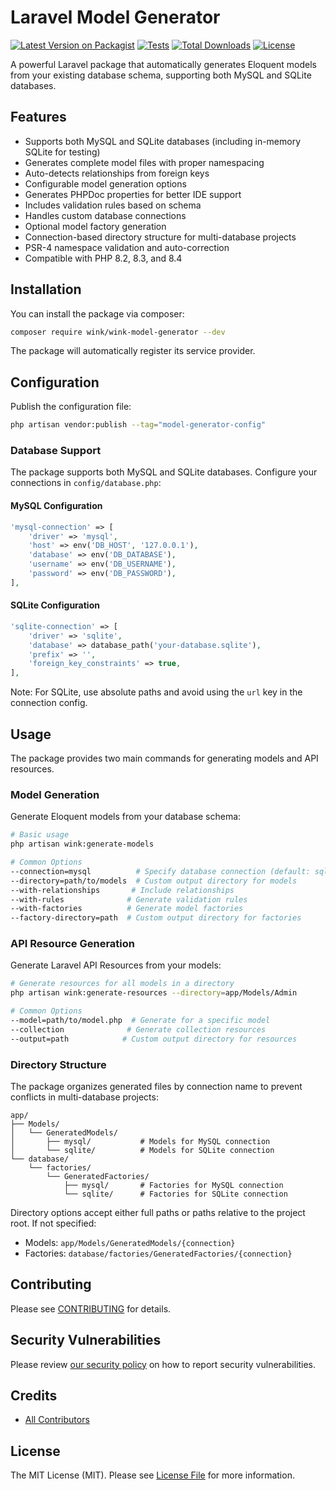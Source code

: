 # Laravel Model Generator

[![Latest Version on Packagist](https://img.shields.io/packagist/v/wink/wink-model-generator.svg)](https://packagist.org/packages/wink/wink-model-generator)
[![Tests](https://github.com/wink-/wink-model-generator/actions/workflows/tests.yml/badge.svg?branch=main)](https://github.com/wink-/wink-model-generator/actions/workflows/tests.yml)
[![Total Downloads](https://img.shields.io/packagist/dt/wink/wink-model-generator.svg)](https://packagist.org/packages/wink/wink-model-generator)
[![License](https://img.shields.io/packagist/l/wink/wink-model-generator.svg)](https://packagist.org/packages/wink/wink-model-generator)

A powerful Laravel package that automatically generates Eloquent models from your existing database schema, supporting both MySQL and SQLite databases.

## Features

- Supports both MySQL and SQLite databases (including in-memory SQLite for testing)
- Generates complete model files with proper namespacing
- Auto-detects relationships from foreign keys
- Configurable model generation options
- Generates PHPDoc properties for better IDE support
- Includes validation rules based on schema
- Handles custom database connections
- Optional model factory generation
- Connection-based directory structure for multi-database projects
- PSR-4 namespace validation and auto-correction
- Compatible with PHP 8.2, 8.3, and 8.4

## Installation

You can install the package via composer:

```bash
composer require wink/wink-model-generator --dev
```

The package will automatically register its service provider.

## Configuration

Publish the configuration file:

```bash
php artisan vendor:publish --tag="model-generator-config"
```

### Database Support

The package supports both MySQL and SQLite databases. Configure your connections in `config/database.php`:

#### MySQL Configuration
```php
'mysql-connection' => [
    'driver' => 'mysql',
    'host' => env('DB_HOST', '127.0.0.1'),
    'database' => env('DB_DATABASE'),
    'username' => env('DB_USERNAME'),
    'password' => env('DB_PASSWORD'),
],
```

#### SQLite Configuration
```php
'sqlite-connection' => [
    'driver' => 'sqlite',
    'database' => database_path('your-database.sqlite'),
    'prefix' => '',
    'foreign_key_constraints' => true,
],
```

Note: For SQLite, use absolute paths and avoid using the `url` key in the connection config.

## Usage

The package provides two main commands for generating models and API resources.

### Model Generation

Generate Eloquent models from your database schema:

```bash
# Basic usage
php artisan wink:generate-models

# Common Options
--connection=mysql          # Specify database connection (default: sqlite)
--directory=path/to/models  # Custom output directory for models
--with-relationships       # Include relationships
--with-rules              # Generate validation rules
--with-factories          # Generate model factories
--factory-directory=path  # Custom output directory for factories
```

### API Resource Generation

Generate Laravel API Resources from your models:

```bash
# Generate resources for all models in a directory
php artisan wink:generate-resources --directory=app/Models/Admin

# Common Options
--model=path/to/model.php  # Generate for a specific model
--collection              # Generate collection resources
--output=path            # Custom output directory for resources
```

### Directory Structure

The package organizes generated files by connection name to prevent conflicts in multi-database projects:

```
app/
├── Models/
│   └── GeneratedModels/
│       ├── mysql/           # Models for MySQL connection
│       └── sqlite/          # Models for SQLite connection
└── database/
    └── factories/
        └── GeneratedFactories/
            ├── mysql/       # Factories for MySQL connection
            └── sqlite/      # Factories for SQLite connection
```

Directory options accept either full paths or paths relative to the project root. If not specified:
- Models: `app/Models/GeneratedModels/{connection}`
- Factories: `database/factories/GeneratedFactories/{connection}`

## Contributing

Please see [CONTRIBUTING](CONTRIBUTING.md) for details.

## Security Vulnerabilities

Please review [our security policy](../../security/policy) on how to report security vulnerabilities.

## Credits

- [All Contributors](../../contributors)

## License

The MIT License (MIT). Please see [License File](LICENSE) for more information.
